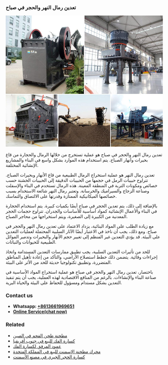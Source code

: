 <h3>تعدين رمال النهر والحجر في صباح</h3><img src='1701850694.jpg' alt=''><p>تعدين رمال النهر والحجر في صباح هو عملية تستخرج من خلالها الرمال والحجارة من قاع بحيرات وأنهار الصباح. يتم استخدام هذه الموارد بشكل واسع في البناء والمشاريع الإنشائية المختلفة.</p><p>تعدين رمال النهر هو عملية استخراج الرمال الطبيعية من قاع الأنهار وبحيرات الصباح. تتراوح حبيبات الرمل في حجمها من الحبيبات الدقيقة إلى الحبيبات الخشنة حسب خصائص ومكونات التربة في المنطقة المعينة. هذه الرمال تستخدم في البناء والإسفلت وصناعة الزجاج والسيراميك والخرسانة. وتعتبر رمال النهر شائعة الاستخدام بسبب خصائصها الميكانيكية الممتازة وقدرتها على الالتصاق والتماسك.</p><p>بالإضافة إلى ذلك، يتم تعدين الحجر في صباح أيضًا بكميات كبيرة. يتم استخدام الحجارة في البناء والأعمال الإنشائية كمواد أساسية للأساسات والجدران. تتراوح حجمات الحجر المعدنية من الكبيرة إلى الصغيرة، ويتم استخراجها من محاجر الصباح.</p><p>مع زيادة الطلب على المواد البنائية، يزداد الاعتماد على تعدين رمال النهر والحجر في صباح. ومع ذلك، يجب أن ناخذ في الاعتبار أيضًا الآثار السلبية المحتملة لعمليات التعدين على البيئة. قد يؤدي التعدين غير المنظم إلى تغيير حجم الأنهار والبحيرات وتدمير الموائل الطبيعية للحيوانات والنباتات.</p><p>للحد من تأثيرات التعدين السلبية، يجب تطبيق ممارسات التعدين المستدامة واتخاذ إجراءات وقائية. يتضمن ذلك خطط استصلاح الأراضي، والتأكد من إعادة تأهيل المناطق المتضررة، وتطبيق تكنولوجيا حديثة للحد من الأثر على البيئة.</p><p>باختصار، تعدين رمال النهر والحجر في صباح هو عملية استخراج المواد الأساسية في صناعة البناء والإنشاءات. بالرغم من المنافع الاقتصادية لهذه العملية، يجب أن يتم تنفيذ التعدين بشكل مستدام ومسؤول للحفاظ على البيئة والحياة البرية.</p><h3>Contact us</h3><ul><li><strong>Whatsapp:&nbsp;<a href="https://wa.me/8613661969651">+8613661969651</a></strong></li><li><a href="https://swt.shibang-china.com/?git&amp;zhl&amp;تعدين رمال النهر والحجر في صباح"><strong>Online Service(chat now)</strong></a></li></ul><h3>Related</h3><ul><li><a href='مطحنة طحن الفحم في الصين.md'>مطحنة طحن الفحم في الصين</a></li><li><a href='كسارة الفك للبيع في جنوب أفريقيا.md'>كسارة الفك للبيع في جنوب أفريقيا</a></li><li><a href='عمود المرفق لكسارة الفك.md'>عمود المرفق لكسارة الفك</a></li><li><a href='محرك مطحنة الإسمنت للبيع في المملكة المتحدة.md'>محرك مطحنة الإسمنت للبيع في المملكة المتحدة</a></li><li><a href='كسارة الحجر الجيري في مصنع الأسمنت.md'>كسارة الحجر الجيري في مصنع الأسمنت</a></li></ul>